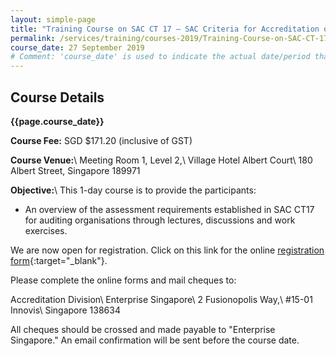 ```yaml
---
layout: simple-page
title: "Training Course on SAC CT 17 – SAC Criteria for Accreditation of Auditing Organisations"
permalink: /services/training/courses-2019/Training-Course-on-SAC-CT-17
course_date: 27 September 2019
# Comment: 'course_date' is used to indicate the actual date/period that the course will be held
---
```


## Course Details
**{{page.course_date}}**
<!-- comment: {{page.course_date}} will display the same data as the 'course_date' in the top header code snippet -->

**Course Fee:** SGD $171.20 (inclusive of GST)

**Course Venue:**\\
Meeting Room 1, Level 2,\\
Village Hotel Albert Court\\
180 Albert Street, Singapore 189971
<!-- COMMENT: The double backslashes are used to denote a line break without paragraph spacing -->
 
**Objective:**\\
This 1-day course is to provide the participants:

* An overview of the assessment requirements established in SAC CT17 for auditing organisations through lectures, discussions and work exercises.

We are now open for registration. Click on this link for the online [registration form](https://form.gov.sg/5d3036df5f62720018314389){:target="&#95;blank"}.
<!-- COMMENT: The {:target="&#95;blank"} syntax at the end of the Markdown webpage URL is used to open the URL in a new window tab -->

Please complete the online forms and mail cheques to:

Accreditation Division\\
Enterprise Singapore\\
2 Fusionopolis Way,\\
#15-01 Innovis\\
Singapore 138634
<!-- COMMENT: The double backslashes are used to denote a new line break without the paragraph spacing -->

All cheques should be crossed and made payable to "Enterprise Singapore." An email confirmation will be sent before the course date. 
